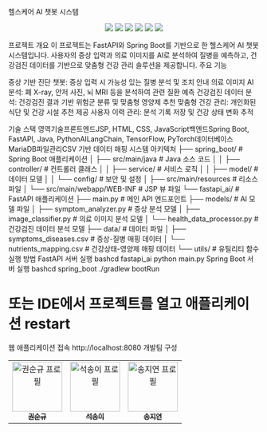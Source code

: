 헬스케어 AI 챗봇 시스템
<p align="center">
  <img src="https://img.shields.io/badge/python-3776AB?style=for-the-badge&logo=python&logoColor=white" />
  <img src="https://img.shields.io/badge/fastapi-009688?style=for-the-badge&logo=fastapi&logoColor=white" />
  <img src="https://img.shields.io/badge/spring-6DB33F?style=for-the-badge&logo=spring&logoColor=white" />
  <img src="https://img.shields.io/badge/tensorflow-FF6F00?style=for-the-badge&logo=tensorflow&logoColor=white" />
  <img src="https://img.shields.io/badge/mariadb-003545?style=for-the-badge&logo=mariadb&logoColor=white" />
  <img src="https://img.shields.io/badge/langchain-000000?style=for-the-badge&logo=chainlink&logoColor=white" />
</p>
프로젝트 개요
이 프로젝트는 FastAPI와 Spring Boot를 기반으로 한 헬스케어 AI 챗봇 시스템입니다. 사용자의 증상 입력과 의료 이미지를 AI로 분석하여 질병을 예측하고, 건강검진 데이터를 기반으로 맞춤형 건강 관리 솔루션을 제공합니다.
주요 기능

증상 기반 진단 챗봇: 증상 입력 시 가능성 있는 질병 분석 및 조치 안내
의료 이미지 AI 분석: 폐 X-ray, 안저 사진, 뇌 MRI 등을 분석하여 관련 질환 예측
건강검진 데이터 분석: 건강검진 결과 기반 위험군 분류 및 맞춤형 영양제 추천
맞춤형 건강 관리: 개인화된 식단 및 건강 시설 추천 제공
사용자 이력 관리: 분석 기록 저장 및 건강 상태 변화 추적

기술 스택
영역기술프론트엔드JSP, HTML, CSS, JavaScript백엔드Spring Boot, FastAPI, Java, PythonAILangChain, TensorFlow, PyTorch데이터베이스MariaDB파일관리CSV 기반 데이터 매핑
시스템 아키텍처
├── spring_boot/                     # Spring Boot 애플리케이션
│   ├── src/main/java                # Java 소스 코드
│   │   ├── controller/              # 컨트롤러 클래스
│   │   ├── service/                 # 서비스 로직
│   │   ├── model/                   # 데이터 모델
│   │   └── config/                  # 보안 및 설정
│   ├── src/main/resources           # 리소스 파일
│   └── src/main/webapp/WEB-INF      # JSP 뷰 파일
└── fastapi_ai/                      # FastAPI 애플리케이션
    ├── main.py                      # 메인 API 엔드포인트
    ├── models/                      # AI 모델 파일
    │   ├── symptom_analyzer.py      # 증상 분석 모델
    │   ├── image_classifier.py      # 의료 이미지 분석 모델
    │   └── health_data_processor.py # 건강검진 데이터 분석 모델
    ├── data/                        # 데이터 파일
    │   ├── symptoms_diseases.csv    # 증상-질병 매핑 데이터
    │   └── nutrients_mapping.csv    # 건강상태-영양제 매핑 데이터
    └── utils/                       # 유틸리티 함수
실행 방법
FastAPI 서버 실행
bashcd fastapi_ai
python main.py
Spring Boot 서버 실행
bashcd spring_boot
./gradlew bootRun
# 또는 IDE에서 프로젝트를 열고 애플리케이션 restart
웹 애플리케이션 접속
http://localhost:8080
개발팀 구성
<table>
  <tr>
    <td align="center">
      <a href="https://github.com/SK-Kwon90">
        <img src="https://github.com/SK-Kwon90.png" width="100px;" alt="권순규 프로필"/>
        <br />
        <sub><b>권순규</b></sub>
      </a>
      <br />
    </td>
    <td align="center">
      <a href="https://github.com/songyiseok">
        <img src="https://github.com/songyiseok.png" width="100px;" alt="석송이 프로필"/>
        <br />
        <sub><b>석송이</b></sub>
      </a>
      <br />
    </td>
    <td align="center">
      <a href="https://github.com/ssuuoo12">
        <img src="https://github.com/ssuuoo12.png" width="100px;" alt="송지연 프로필"/>
        <br />
        <sub><b>송지연</b></sub>
      </a>
      <br />
    </td>
  </tr>
</table>
